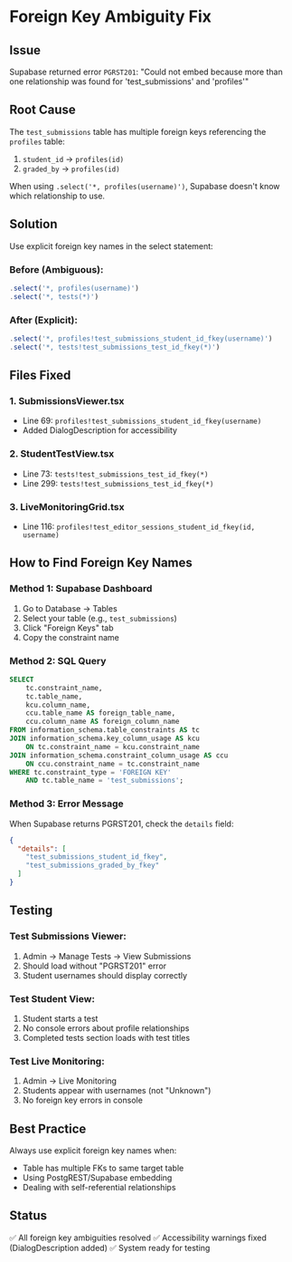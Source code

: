 # Foreign Key Ambiguity Fix

## Issue
Supabase returned error `PGRST201`: "Could not embed because more than one relationship was found for 'test_submissions' and 'profiles'"

## Root Cause
The `test_submissions` table has multiple foreign keys referencing the `profiles` table:
1. `student_id` → `profiles(id)`
2. `graded_by` → `profiles(id)`

When using `.select('*, profiles(username)')`, Supabase doesn't know which relationship to use.

## Solution
Use explicit foreign key names in the select statement:

### Before (Ambiguous):
```typescript
.select('*, profiles(username)')
.select('*, tests(*)')
```

### After (Explicit):
```typescript
.select('*, profiles!test_submissions_student_id_fkey(username)')
.select('*, tests!test_submissions_test_id_fkey(*)')
```

## Files Fixed

### 1. SubmissionsViewer.tsx
- Line 69: `profiles!test_submissions_student_id_fkey(username)`
- Added DialogDescription for accessibility

### 2. StudentTestView.tsx
- Line 73: `tests!test_submissions_test_id_fkey(*)`
- Line 299: `tests!test_submissions_test_id_fkey(*)`

### 3. LiveMonitoringGrid.tsx
- Line 116: `profiles!test_editor_sessions_student_id_fkey(id, username)`

## How to Find Foreign Key Names

### Method 1: Supabase Dashboard
1. Go to Database → Tables
2. Select your table (e.g., `test_submissions`)
3. Click "Foreign Keys" tab
4. Copy the constraint name

### Method 2: SQL Query
```sql
SELECT
    tc.constraint_name,
    tc.table_name,
    kcu.column_name,
    ccu.table_name AS foreign_table_name,
    ccu.column_name AS foreign_column_name
FROM information_schema.table_constraints AS tc
JOIN information_schema.key_column_usage AS kcu
    ON tc.constraint_name = kcu.constraint_name
JOIN information_schema.constraint_column_usage AS ccu
    ON ccu.constraint_name = tc.constraint_name
WHERE tc.constraint_type = 'FOREIGN KEY'
    AND tc.table_name = 'test_submissions';
```

### Method 3: Error Message
When Supabase returns PGRST201, check the `details` field:
```json
{
  "details": [
    "test_submissions_student_id_fkey",
    "test_submissions_graded_by_fkey"
  ]
}
```

## Testing

### Test Submissions Viewer:
1. Admin → Manage Tests → View Submissions
2. Should load without "PGRST201" error
3. Student usernames should display correctly

### Test Student View:
1. Student starts a test
2. No console errors about profile relationships
3. Completed tests section loads with test titles

### Test Live Monitoring:
1. Admin → Live Monitoring
2. Students appear with usernames (not "Unknown")
3. No foreign key errors in console

## Best Practice
Always use explicit foreign key names when:
- Table has multiple FKs to same target table
- Using PostgREST/Supabase embedding
- Dealing with self-referential relationships

## Status
✅ All foreign key ambiguities resolved
✅ Accessibility warnings fixed (DialogDescription added)
✅ System ready for testing
